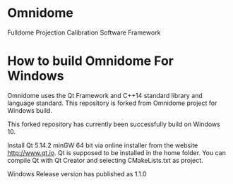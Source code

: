 Omnidome
========

Fulldome Projection Calibration Software Framework

How to build Omnidome For Windows
=======================

Omnidome uses the Qt Framework and C++14 standard library and language standard.
This repository is forked from Omnidome project for Windows build.

This forked repository has currently been successfully build on Windows 10.

Install Qt 5.14.2 minGW 64 bit via online installer from the website http://www.qt.io.
Qt is supposed to be installed in the home folder.
You can compile Qt with Qt Creator and selecting CMakeLists.txt as project.

Windows Release version has published as 1.1.0
